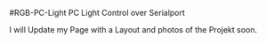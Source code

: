 #RGB-PC-Light
PC Light Control  over Serialport

I will Update my Page with a Layout and photos of the Projekt soon.

